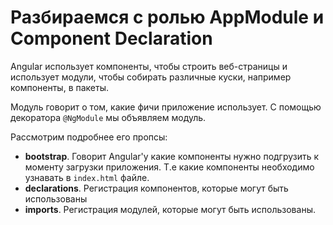 # Разбираемся с ролью AppModule и Component Declaration

Angular использует компоненты, чтобы строить веб-страницы и использует модули, чтобы собирать различные куски, например
компоненты, в пакеты.

Модуль говорит о том, какие фичи приложение использует. С помощью декоратора `@NgModule` мы объявляем модуль.

Рассмотрим подробнее его пропсы:

- **bootstrap**. Говорит Angular'у какие компоненты нужно подгрузить к моменту загрузки приложения. Т.е какие компоненты необходимо узнавать в `index.html` файле.
- **declarations**. Регистрация компонентов, которые могут быть использованы
- **imports**. Регистрация модулей, которые могут быть использованы.
